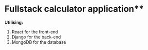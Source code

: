 # Fullstack calculator application\*\*

**Utilising:**

1. React for the front-end
2. Django for the back-end
3. MongoDB for the database
